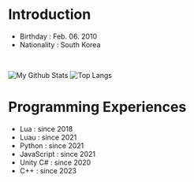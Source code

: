 # Introduction
- Birthday : Feb. 06. 2010
- Nationality : South Korea
<br>

![My Github Stats](https://github-readme-stats.vercel.app/api?username=tabthedev&layout=donut&theme=outrun&update=1)
![Top Langs](https://github-readme-stats.vercel.app/api/top-langs/?username=tabthedev&layout=donut&theme=outrun&langs_count=20&update=1)



# Programming Experiences
- Lua : since 2018
- Luau : since 2021
- Python : since 2021
- JavaScript : since 2021
- Unity C# : since 2020
- C++ : since 2023
